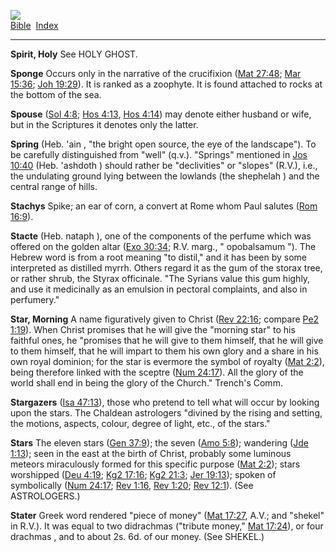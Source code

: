 [![](../../cdshop/ithlogo.png)](../../index)  
[Bible](../index)  [Index](index) 

------------------------------------------------------------------------

<span id="000">**Spirit, Holy**</span> See HOLY GHOST.

<span id="001">**Sponge**</span> Occurs only in the narrative of the
crucifixion ([Mat 27:48](../kjv/mat027.htm#048); [Mar
15:36](../kjv/mar015.htm#036); [Joh 19:29](../kjv/joh019.htm#029)). It
is ranked as a zoophyte. It is found attached to rocks at the bottom of
the sea.

<span id="002">**Spouse**</span> ([Sol 4:8](../kjv/sol004.htm#008); [Hos
4:13](../kjv/hos004.htm#013), [Hos 4:14](../kjv/hos004.htm#014)) may
denote either husband or wife, but in the Scriptures it denotes only the
latter.

<span id="003">**Spring**</span> (Heb. 'ain , "the bright open source,
the eye of the landscape"). To be carefully distinguished from "well"
(q.v.). "Springs" mentioned in [Jos 10:40](../kjv/jos010.htm#040) (Heb.
'ashdoth ) should rather be "declivities" or "slopes" (R.V.), i.e., the
undulating ground lying between the lowlands (the shephelah ) and the
central range of hills.

<span id="004">**Stachys**</span> Spike; an ear of corn, a convert at
Rome whom Paul salutes ([Rom 16:9](../kjv/rom016.htm#009)).

<span id="005">**Stacte**</span> (Heb. nataph ), one of the components
of the perfume which was offered on the golden altar ([Exo
30:34](../kjv/exo030.htm#034); R.V. marg., " opobalsamum "). The Hebrew
word is from a root meaning "to distil," and it has been by some
interpreted as distilled myrrh. Others regard it as the gum of the
storax tree, or rather shrub, the Styrax officinale. "The Syrians value
this gum highly, and use it medicinally as an emulsion in pectoral
complaints, and also in perfumery."

<span id="006">**Star, Morning**</span> A name figuratively given to
Christ ([Rev 22:16](../kjv/rev022.htm#016); compare [Pe2
1:19](../kjv/pe2001.htm#019)). When Christ promises that he will give
the "morning star" to his faithful ones, he "promises that he will give
to them himself, that he will give to them himself, that he will impart
to them his own glory and a share in his own royal dominion; for the
star is evermore the symbol of royalty ([Mat
2:2](../kjv/mat002.htm#002)), being therefore linked with the sceptre
([Num 24:17](../kjv/num024.htm#017)). All the glory of the world shall
end in being the glory of the Church." Trench's Comm.

<span id="007">**Stargazers**</span> ([Isa
47:13](../kjv/isa047.htm#013)), those who pretend to tell what will
occur by looking upon the stars. The Chaldean astrologers "divined by
the rising and setting, the motions, aspects, colour, degree of light,
etc., of the stars."

<span id="008">**Stars**</span> The eleven stars ([Gen
37:9](../kjv/gen037.htm#009)); the seven ([Amo
5:8](../kjv/amo005.htm#008)); wandering ([Jde
1:13](../kjv/jde001.htm#013)); seen in the east at the birth of Christ,
probably some luminous meteors miraculously formed for this specific
purpose ([Mat 2:2](../kjv/mat002.htm#002)); stars worshipped ([Deu
4:19](../kjv/deu004.htm#019); [Kg2 17:16](../kjv/kg2017.htm#016); [Kg2
21:3](../kjv/kg2021.htm#003); [Jer 19:13](../kjv/jer019.htm#013));
spoken of symbolically ([Num 24:17](../kjv/num024.htm#017); [Rev
1:16](../kjv/rev001.htm#016), [Rev 1:20](../kjv/rev001.htm#020); [Rev
12:1](../kjv/rev012.htm#001)). (See ASTROLOGERS.)

<span id="009">**Stater**</span> Greek word rendered "piece of money"
([Mat 17:27](../kjv/mat017.htm#027), A.V.; and "shekel" in R.V.). It was
equal to two didrachmas ("tribute money," [Mat
17:24](../kjv/mat017.htm#024)), or four drachmas , and to about 2s. 6d.
of our money. (See SHEKEL.)
